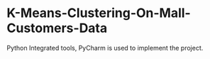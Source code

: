 # K-Means-Clustering-On-Mall-Customers-Data
Python Integrated tools, PyCharm is used to implement the project.
